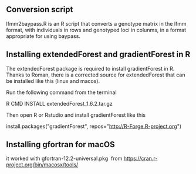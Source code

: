 ## Conversion script

lfmm2baypass.R is an R script that converts a genotype matrix in the lfmm format, with individuals in rows and genotyped loci in colunms, in a format appropriate for using baypass.

## Installing extendedForest and gradientForest in R

The extendedForest package is required to install gradientForest in R. Thanks to Roman, there is a corrected source for extendedForest that can be installed like this (linux and macos).

Run the following command from the terminal

R CMD INSTALL extendedForest_1.6.2.tar.gz

Then open R or Rstudio and install gradientForest like this

install.packages("gradientForest", repos="<http://R-Forge.R-project.org>")

## Installing gfortran for macOS

it worked with gfortran-12.2-universal.pkg  from <https://cran.r-project.org/bin/macosx/tools/>
